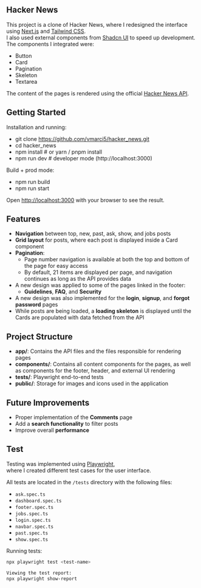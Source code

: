 ## Hacker News
This project is a clone of Hacker News, where I redesigned the interface using [Next.js](https://nextjs.org/) and [Tailwind CSS](https://tailwindcss.com/).  
I also used external components from [Shadcn UI](https://ui.shadcn.com/) to speed up development.  
The components I integrated were:

- Button  
- Card  
- Pagination  
- Skeleton  
- Textarea  

The content of the pages is rendered using the official [Hacker News API](https://github.com/HackerNews/API).

## Getting Started
Installation and running:
- git clone https://github.com/vmarci5/hacker_news.git
- cd hacker_news
- npm install    # or yarn / pnpm install
- npm run dev    # developer mode (http://localhost:3000)

Build + prod mode:
- npm run build
- npm run start

Open [http://localhost:3000](http://localhost:3000) with your browser to see the result.

## Features
- **Navigation** between top, new, past, ask, show, and jobs posts  
- **Grid layout** for posts, where each post is displayed inside a Card component  
- **Pagination**:
  - Page number navigation is available at both the top and bottom of the page for easy access  
  - By default, 21 items are displayed per page, and navigation continues as long as the API provides data
- A new design was applied to some of the pages linked in the footer:
  - **Guidelines**, **FAQ**, and **Security**  
- A new design was also implemented for the **login**, **signup**, and **forgot password** pages
- While posts are being loaded, a **loading skeleton** is displayed until the Cards are populated with data fetched from the API

## Project Structure
- **app/**: Contains the API files and the files responsible for rendering pages  
- **components/**: Contains all content components for the pages, as well as components for the footer, header, and external UI rendering  
- **tests/**: Playwright end-to-end tests  
- **public/**: Storage for images and icons used in the application

## Future Improvements

- Proper implementation of the **Comments** page  
- Add a **search functionality** to filter posts  
- Improve overall **performance**


## Test
Testing was implemented using [Playwright](https://playwright.dev/),  
where I created different test cases for the user interface.

All tests are located in the `/tests` directory with the following files:

- `ask.spec.ts`  
- `dashboard.spec.ts`  
- `footer.spec.ts`  
- `jobs.spec.ts`  
- `login.spec.ts`  
- `navbar.spec.ts`  
- `past.spec.ts`  
- `show.spec.ts`  

Running tests:
```bash
npx playwright test <test-name>

Viewing the test report:
npx playwright show-report






